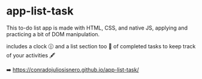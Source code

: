 # app-list-task
This to-do list app is made with HTML, CSS, and native JS, applying and practicing a bit of DOM manipulation.

includes a clock 🕧 and a list section too 📓 of completed tasks to keep track of your activities 🖋️

 ➡️   https://conradojuliosisnero.github.io/app-list-task/
